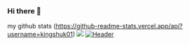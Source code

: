 ### Hi there 👋

<!--
**kingshuk01/kingshuk01** is a ✨ _special_ ✨ repository because its `README.md` (this file) appears on your GitHub profile.

Here are some ideas to get you started:

- 🔭 I’m currently working on ...
- 🌱 I’m currently learning ...
- 👯 I’m looking to collaborate on ...
- 🤔 I’m looking for help with ...
- 💬 Ask me about ...
- 📫 How to reach me: ...
- 😄 Pronouns: ...
- ⚡ Fun fact: ...
-->

my github stats (https://github-readme-stats.vercel.app/api?username=kingshuk01)
<img src='https://github-readme-stats.vercel.app/api?username=kingshuk01'>
[![Header](https://raw.githubusercontent.com/MartinHeinz/<OWNER>/<OWNER>/readme_header.png "Header")](https://some-url.dev/)
